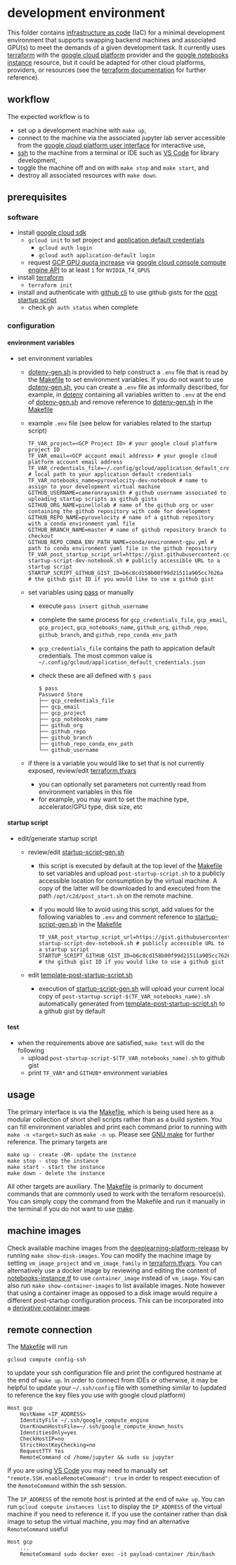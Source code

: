 # development environment

This folder contains [infrastructure as code][IaC] (IaC) for a minimal development environment that supports swapping backend machines and associated GPU(s) to meet the demands of a given development task. It currently uses [terraform][terraform] with the [google cloud platform][gcpsdk] provider and the [google notebooks instance][gni] resource, but it could be adapted for other cloud platforms, providers, or resources (see the [terraform documentation][tfmdocs] for further reference).

## workflow
The expected workflow is to

- set up a development machine with `make up`, 
- connect to the machine via the associated jupyter lab server accessible from the [google cloud platform user interface][gcpui] for interactive use, 
- [ssh](#remote-connection) to the machine from a terminal or IDE such as [VS Code][vscodessh] for library development,
- toggle the machine off and on with `make stop` and `make start`, and
- destroy all associated resources with `make down`.

## prerequisites
### software 

- install [google cloud sdk][gcpsdk]
  - `gcloud init` to set project and [application default credentials][adc]
    - `gcloud auth login`
    - `gcloud auth application-default login`
  - request [GCP GPU quota increase][gcpgpuquota] via [google cloud console compute engine API][gcpconsolequota] to at least `1` for `NVIDIA_T4_GPUS`
- install [terraform][terraform]
  - `terraform init`
- install and authenticate with [github cli][ghcli] to use github gists for the [post startup script](#startup-script)
  - check `gh auth status` when complete

### configuration

#### environment variables

- set environment variables
  - [dotenv-gen.sh](dev/terraform/gcp/notebooks/dotenv-gen.sh) is provided to help construct a `.env` file that is read by the [Makefile](.Makefile) to set environment variables. If you do not want to use [dotenv-gen.sh](dev/terraform/gcp/notebooks/dotenv-gen.sh), you can create a `.env` file as informally described, for example, in [dotenv][python-dotenv] containing all variables written to `.env` at the end of [dotenv-gen.sh](dev/terraform/gcp/notebooks/dotenv-gen.sh) and remove reference to [dotenv-gen.sh](dev/terraform/gcp/notebooks/dotenv-gen.sh) in the [Makefile](./Makefile)
  - example `.env` file (see below for variables related to the startup script)
    ```shell
    TF_VAR_project=<GCP Project ID> # your google cloud platform project ID
    TF_VAR_email=<GCP account email address> # your google cloud platform account email address
    TF_VAR_credentials_file=~/.config/gcloud/application_default_credentials.json # local path to your application default credentials
    TF_VAR_notebooks_name=pyrovelocity-dev-notebook # name to assign to your development virtual machine
    GITHUB_USERNAME=cameronraysmith # github username associated to uploading startup scripts as github gists
    GITHUB_ORG_NAME=pinellolab # name of the github org or user containing the github repository with code for development
    GITHUB_REPO_NAME=pyrovelocity # name of a github repository with a conda environment yaml file
    GITHUB_BRANCH_NAME=master # name of github repository branch to checkout
    GITHUB_REPO_CONDA_ENV_PATH_NAME=conda/environment-gpu.yml # path to conda environment yaml file in the github repository
    TF_VAR_post_startup_script_url=https://gist.githubusercontent.com/githubusername/b6c8cd158b00f99d21511a905cc7626a/raw/post-startup-script-dev-notebook.sh # publicly accessible URL to a startup script
    STARTUP_SCRIPT_GITHUB_GIST_ID=b6c8cd158b00f99d21511a905cc7626a # the github gist ID if you would like to use a github gist
    ```
  - set variables using [pass][pass] or manually
    - execute `pass insert github_username`
    - complete the same process for `gcp_credentials_file`, `gcp_email`, `gcp_project`, `gcp_notebooks_name`, `github_org`, `github_repo`, `github_branch`, and `github_repo_conda_env_path`
    - `gcp_credentials_file` contains the path to appication default credentials. The most common value is `~/.config/gcloud/application_default_credentials.json`
    - check these are all defined with `$ pass`

      ```shell
      $ pass
      Password Store
      ├── gcp_credentials_file
      ├── gcp_email
      ├── gcp_project
      ├── gcp_notebooks_name
      ├── github_org
      ├── github_repo
      ├── github_branch
      ├── github_repo_conda_env_path
      └── github_username
      ```

  - if there is a variable you would like to set that is not currently exposed, review/edit [terraform.tfvars](dev/terraform/gcp/notebooks/terraform.tfvars)
    - you can optionally set parameters not currently read from environment variables in this file
    - for example, you may want to set the machine type, accelerator/GPU type, disk size, etc 

#### startup script
- edit/generate startup script
  - review/edit [startup-script-gen.sh](dev/terraform/gcp/notebooks/startup-script-gen.sh)
    - this script is executed by default at the top level of the [Makefile](./Makefile) to set variables and upload `post-startup-script.sh` to a publicly accessible location for consumption by the virtual machine. A copy of the latter will be downloaded to and executed from the path `/opt/c2d/post_start.sh` on the remote machine.
    - if you would like to avoid using this script, add values for the following variables to `.env` and comment reference to [startup-script-gen.sh](dev/terraform/gcp/notebooks/startup-script-gen.sh) in the [Makefile](.Makefile)

      ```shell
      TF_VAR_post_startup_script_url=https://gist.githubusercontent.com/githubusername/b6c8cd158b00f99d21511a905cc7626a/raw/post-startup-script-dev-notebook.sh # publicly accessible URL to a startup script
      STARTUP_SCRIPT_GITHUB_GIST_ID=b6c8cd158b00f99d21511a905cc7626a # the github gist ID if you would like to use a github gist
      ```

  - edit [template-post-startup-script.sh](dev/terraform/gcp/notebooks/template-post-startup-script.sh)
    - execution of [startup-script-gen.sh](dev/terraform/gcp/notebooks/startup-script-gen.sh) will upload your current local copy of `post-startup-script-$(TF_VAR_notebooks_name).sh` automatically generated from [template-post-startup-script.sh](dev/terraform/gcp/notebooks/template-post-startup-script.sh) to a github gist by default

#### test
- when the requirements above are satisfied, `make test` will do the following
  - upload `post-startup-script-$(TF_VAR_notebooks_name).sh` to github gist
  - print `TF_VAR*` and `GITHUB*` environment variables

## usage 

The primary interface is via the [Makefile](./Makefile), which is being used here as a modular collection of short shell scripts rather than as a build system. You can fill environment variables and print each command prior to running with `make -n <target>` such as `make -n up`. Please see [GNU make][make] for further reference. The primary targets are

    make up - create -OR- update the instance
    make stop - stop the instance
    make start - start the instance
    make down - delete the instance
    
All other targets are auxiliary. The [Makefile](./Makefile) is primarily to document commands that are commonly used to work with the terraform resource(s). You can simply copy the command from the Makefile and run it manually in the terminal if you do not want to use [make][make].

## machine images

Check available machine images from the [deeplearning-platform-release](https://gcr.io/deeplearning-platform-release) by running `make show-disk-images`. You can modify the machine image by setting `vm_image_project` and `vm_image_family` in [terraform.tfvars](dev/terraform/gcp/notebooks/terraform.tfvars). You can alternatively use a docker image by reviewing and editing the content of [notebooks-instance.tf](dev/terraform/gcp/notebooks/notebooks-instance.tf) to use `container_image` instead of `vm_image`. You can also run `make show-container-images` to list available images. Note however that using a container image as opposed to a disk image would require a different post-startup configuration process. This can be incorporated into a [derivative container image][dci].

## remote connection

The [Makefile](./Makefile) will run

```shell
gcloud compute config-ssh
```

to update your ssh configuration file and print the configured hostname at the end of `make up`. In order to connect from IDEs or otherwise, it may be helpful to update your `~/.ssh/config` file with something similar to (updated to reference the key files you use with google cloud platform)

```shell
Host gcp
    HostName <IP_ADDRESS>
    IdentityFile ~/.ssh/google_compute_engine
    UserKnownHostsFile=~/.ssh/google_compute_known_hosts
    IdentitiesOnly=yes
    CheckHostIP=no
    StrictHostKeyChecking=no
    RequestTTY Yes
    RemoteCommand cd /home/jupyter && sudo su jupyter
```

If you are using [VS Code][vscodessh] you may need to manually set `"remote.SSH.enableRemoteCommand": true` in order to respect execution of the `RemoteCommand` within the ssh session.

The `IP_ADDRESS` of the remote host is printed at the end of `make up`. You can run `gcloud compute instances list` to display the `IP_ADDRESS` of the virtual machine if you need to reference it.
If you use the container rather than disk image to setup the virtual machine, you may find an alternative `RemoteCommand` useful

```shell
Host gcp
    ...
    RemoteCommand sudo docker exec -it payload-container /bin/bash
```


[IaC]: https://en.wikipedia.org/wiki/Infrastructure_as_code
[terraform]: https://developer.hashicorp.com/terraform/tutorials/gcp-get-started/install-cli
[gcpsdk]: https://cloud.google.com/sdk/docs/install
[gni]: https://registry.terraform.io/providers/hashicorp/google/latest/docs/resources/notebooks_instance
[tfmdocs]: https://developer.hashicorp.com/terraform/docs
[gcpui]: https://console.cloud.google.com/vertex-ai/workbench/list/instances
[vscodessh]: https://code.visualstudio.com/docs/remote/ssh
[adc]: https://cloud.google.com/docs/authentication/provide-credentials-adc
[gcpgpuquota]: https://cloud.google.com/compute/quotas#gpu_quota
[gcpconsolequota]: https://console.cloud.google.com/apis/api/compute.googleapis.com/quotas
[python-dotenv]: https://github.com/theskumar/python-dotenv#file-format
[ghcli]: https://cli.github.com
[pass]: https://www.passwordstore.org/
[make]: https://www.gnu.org/software/make/
[dci]: https://cloud.google.com/deep-learning-containers/docs/derivative-container
